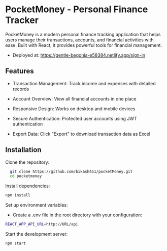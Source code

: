
# PocketMoney - Personal Finance Tracker

PocketMoney is a modern personal finance tracking application that helps users manage their transactions, accounts, and financial activities with ease. Built with React, it provides powerful tools for financial management.
- Deployed at: https://gentle-begonia-e58384.netlify.app/sign-in

## Features

- Transaction Management: Track income and expenses with detailed records

- Account Overview: View all financial accounts in one place

- Responsive Design: Works on desktop and mobile devices

- Secure Authentication: Protected user accounts using JWT authentication

- Export Data: Click "Export" to download transaction data as Excel



## Installation

Clone the repository:


```bash
  git clone https://github.com/bikash451/pocketMoney.git
  cd pocketmoney
```
Install dependencies:

```bash
npm install
```
Set up environment variables:
- Create a .env file in the root directory with your configuration:

```bash
REACT_APP_API_URL=http://URL/api
```
Start the development server:
```bash
npm start
```
